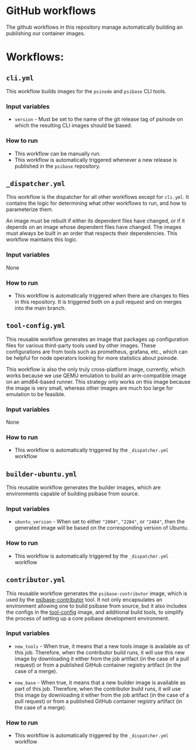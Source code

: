# GitHub workflows

The github workflows in this repository manage automatically building an publishing our container images.

# Workflows:

## `cli.yml`

This workflow builds images for the `psinode` and `psibase` CLI tools. 

### Input variables

* `version` - Must be set to the name of the git release tag of psinode on which the resulting CLI images should be based. 

### How to run

* This workflow can be manually run.
* This workflow is automatically triggered whenever a new release is published in the `psibase` repository.

## `_dispatcher.yml`

This workflow is the dispatcher for all other workflows except for `cli.yml`. It contains the logic for determining what other workflows to run, and how to parameterize them.

An image must be rebuilt if either its dependent files have changed, or if it depends on an image whose dependent files have changed. The images must always be built in an order that respects their dependencies. This workflow maintains this logic.

### Input variables

None

### How to run

* This workflow is automatically triggered when there are changes to files in this repository. It is triggered both on a pull request and on merges into the main branch.

## `tool-config.yml`

This reusable workflow generates an image that packages up configuration files for various third-party tools used by other images. These configurations are from tools such as prometheus, grafana, etc., which can be helpful for node operators looking for more statistics about psinode. 

This workflow is also the only truly cross-platform image, currently, which works because we use QEMU emulation to build an arm-compatible image on an amd64-based runner. This strategy only works on this image because the image is very small, whereas other images are much too large for emulation to be feasible.

### Input variables

None

### How to run

* This workflow is automatically triggered by the `_dispatcher.yml` workflow

## `builder-ubuntu.yml`

This reusable workflow generates the builder images, which are environments capable of building psibase from source. 

### Input variables

* `ubuntu_version` - When set to either `"2004"`, `"2204"`, or `"2404"`, then the generated image will be based on the corresponding version of Ubuntu.

### How to run

* This workflow is automatically triggered by the `_dispatcher.yml` workflow

## `contributor.yml`

This reusable workflow generates the `psibase-contributor` image, which is used by the [psibase-contributor](https://github.com/gofractally/psibase-contributor/blob/main/.devcontainer/docker-compose.yml#L4) tool. It not only encapsulates an environment allowing one to build psibase from source, but it also includes the configs in the [tool-config](#tool-configyml) image, and additional build tools, to simplify the process of setting up a core psibase development environment.

### Input variables

* `new_tools` - When true, it means that a new tools image is available as of this job. Therefore, when the contributor build runs, it will use this new image by downloading it either from the job artifact (in the case of a pull request) or from a published GitHub container registry artifact (in the case of a merge).

* `new_base` - When true, it means that a new builder image is available as part of this job. Therefore, when the contributor build runs, it will use this image by downloading it either from the job artifact (in the case of a pull request) or from a published GitHub container registry artifact (in the case of a merge).

### How to run

* This workflow is automatically triggered by the `_dispatcher.yml` workflow
